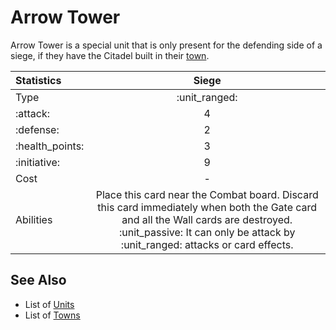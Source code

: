 # Arrow Tower

Arrow Tower is a special unit that is only present for the defending side of a siege, if they have the Citadel built in their [town](../towns.md).

| Statistics | Siege |
| :--- | :---: |
| Type | :unit_ranged: |
| :attack: | 4 |
| :defense: | 2 |
| :health_points: | 3 |
| :initiative: | 9 |
| Cost | - |
| Abilities | Place this card near the Combat board. Discard this card immediately when both the Gate card and all the Wall cards are destroyed.<br>:unit_passive: It can only be attack by :unit_ranged: attacks or card effects. |


## See Also

- List of [Units](../units.md)
- List of [Towns](../towns.md)